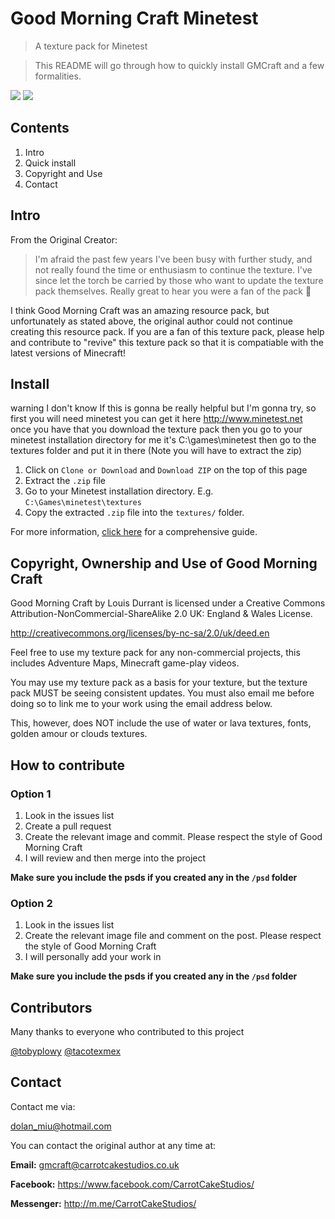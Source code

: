 # Good Morning Craft Minetest
> A texture pack for Minetest

> This README will go through how to quickly install GMCraft and a few formalities.

<img src="https://cloud.githubusercontent.com/assets/16853304/21149003/532869d0-c15a-11e6-8846-923cf1430cf5.png" />

<img src="http://i67.tinypic.com/23u7f2q.png" />

## Contents

1. Intro
2. Quick install
3. Copyright and Use
4. Contact

## Intro
From the Original Creator:
> I'm afraid the past few years I've been busy with further study, and not really found the time or enthusiasm to continue the texture. I've since let the torch be carried by those who want to update the texture pack themselves. Really great to hear you were a fan of the pack 🙂

I think Good Morning Craft was an amazing resource pack, but unfortunately as stated above, the original author could not continue creating this resource pack. If you are a fan of this texture pack, please help and contribute to "revive" this texture pack so that it is compatiable with the latest versions of Minecraft!


## Install
warning I don't know If this is gonna be really helpful but I'm gonna try, so first you will need minetest you can get it here http://www.minetest.net once you have that you download the texture pack then you go to your minetest installation directory for me it's C:\games\minetest then go to the textures folder and put it in there (Note you will have to extract the zip)

1. Click on `Clone or Download` and `Download ZIP` on the top of this page
2. Extract the `.zip` file
3. Go to your Minetest installation directory. E.g. `C:\Games\minetest\textures`
4. Copy the extracted `.zip` file into the `textures/` folder.

For more information, [click here](https://forum.minetest.net/viewtopic.php?id=1592) for a comprehensive guide.


## Copyright, Ownership and Use of Good Morning Craft

Good Morning Craft by Louis Durrant is licensed under a Creative Commons
Attribution-NonCommercial-ShareAlike 2.0 UK: England & Wales License.

http://creativecommons.org/licenses/by-nc-sa/2.0/uk/deed.en

Feel free to use my texture pack for any non-commercial projects, this includes Adventure Maps,
Minecraft game-play videos.

You may use my texture pack as a basis for your texture, but the texture pack MUST be seeing consistent
updates. You must also email me before doing so to link me to your work using the email address below.

This, however, does NOT include the use of water or lava textures, fonts, golden amour or clouds textures.

## How to contribute

### Option 1
1. Look in the issues list
2. Create a pull request
3. Create the relevant image and commit. Please respect the style of Good Morning Craft
4. I will review and then merge into the project

**Make sure you include the psds if you created any in the `/psd` folder**

### Option 2
1. Look in the issues list
2. Create the relevant image file and comment on the post. Please respect the style of Good Morning Craft
3. I will personally add your work in

**Make sure you include the psds if you created any in the `/psd` folder**

## Contributors
Many thanks to everyone who contributed to this project

[@tobyplowy](https://github.com/tobyplowy)
[@tacotexmex](https://github.com/tacotexmex)

## Contact

Contact me via:

dolan_miu@hotmail.com

You can contact the original author at any time at:

**Email:** gmcraft@carrotcakestudios.co.uk

**Facebook:** https://www.facebook.com/CarrotCakeStudios/

**Messenger:** http://m.me/CarrotCakeStudios/
